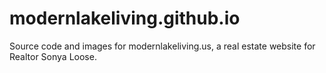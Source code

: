 # modernlakeliving.github.io

Source code and images for modernlakeliving.us, a real estate website for Realtor Sonya Loose.
